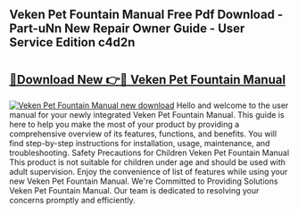 ## Veken Pet Fountain Manual Free Pdf Download - Part-uNn New Repair Owner Guide - User Service Edition c4d2n

# <h2><a href="http://bc45281.oget.top/?id=Veken+Pet+Fountain+Manual">🔗Download New 👉🔴 Veken Pet Fountain Manual</a></h2>

[![Veken Pet Fountain Manual new download](https://i.imgur.com/5g1atiW.png)](http://bc45281.oget.top/?id=Veken+Pet+Fountain+Manual)
Hello and welcome to the user manual for your newly integrated Veken Pet Fountain Manual. This guide is here to help you make the most of your product by providing a comprehensive overview of its features, functions, and benefits. You will find step-by-step instructions for installation, usage, maintenance, and troubleshooting. Safety Precautions for Children Veken Pet Fountain Manual This product is not suitable for children under age and should be used with adult supervision. Enjoy the convenience of list of features while using your new Veken Pet Fountain Manual. We're Committed to Providing Solutions Veken Pet Fountain Manual. Our team is dedicated to resolving your concerns promptly and efficiently.
